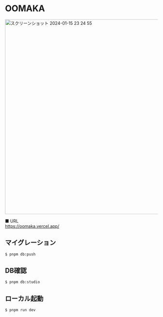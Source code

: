 # OOMAKA

<img width="640" alt="スクリーンショット 2024-01-15 23 24 55" src="https://github.com/wheatandcat/OOMAKA/assets/19209314/eb4ce04c-d804-4d00-8d1c-01d4ee880663">



■ URL<br/>
https://oomaka.vercel.app/

## マイグレーション

```bash
$ pnpm db:push
```

## DB確認

```bash
$ pnpm db:studio
```

## ローカル起動

```bash
$ pnpm run dev
```
